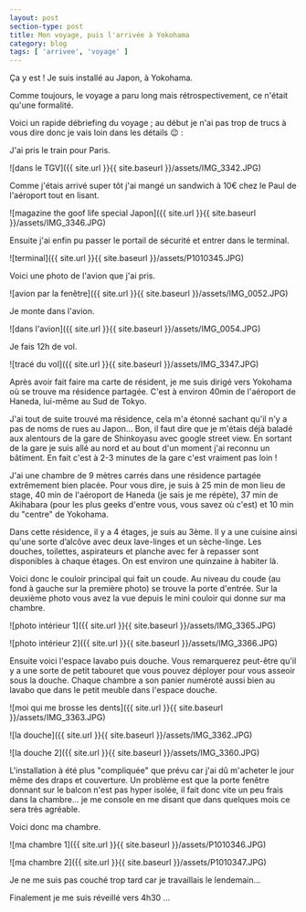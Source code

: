 ```yaml
---
layout: post
section-type: post
title: Mon voyage, puis l'arrivée à Yokohama
category: blog
tags: [ 'arrivee', 'voyage' ]
---
```


Ça y est ! Je suis installé au Japon, à Yokohama.

Comme toujours, le voyage a paru long mais rétrospectivement, ce n'était qu'une formalité.

Voici un rapide débriefing du voyage ; au début je n'ai pas trop de trucs à vous dire donc je vais loin dans les détails :wink: :

J'ai pris le train pour Paris.

![dans le TGV]({{ site.url }}{{ site.baseurl }}/assets/IMG_3342.JPG)

Comme j'étais arrivé super tôt j'ai mangé un sandwich à 10€ chez le Paul de l'aéroport tout en lisant.

![magazine the goof life special Japon]({{ site.url }}{{ site.baseurl }}/assets/IMG_3346.JPG)

Ensuite j'ai enfin pu passer le portail de sécurité et entrer dans le terminal. 

![terminal]({{ site.url }}{{ site.baseurl }}/assets/P1010345.JPG)

Voici une photo de l'avion que j'ai pris.

![avion par la fenêtre]({{ site.url }}{{  site.baseurl }}/assets/IMG_0052.JPG)

Je monte dans l'avion.

![dans l'avion]({{ site.url }}{{ site.baseurl }}/assets/IMG_0054.JPG)

Je fais 12h de vol.

![tracé du vol]({{ site.url }}{{ site.baseurl }}/assets/IMG_3347.JPG)


Après avoir fait faire ma carte de résident, je me suis dirigé vers Yokohama où se trouve ma résidence partagée. C'est à environ 40min de l'aéroport de Haneda, lui-même au Sud de Tokyo.

J'ai tout de suite trouvé ma résidence, cela m'a étonné sachant qu'il n'y a pas de noms de rues au Japon... Bon, il faut dire que je m'étais déjà baladé aux alentours de la gare de Shinkoyasu avec google street view. En sortant de la gare je suis allé au nord et au bout d'un moment j'ai reconnu un bâtiment. En fait c'est à 2-3 minutes de la gare c'est vraiment pas loin !

J'ai une chambre de 9 mètres carrés dans une résidence partagée extrêmement bien placée. Pour vous dire, je suis à 25 min de mon lieu de stage, 40 min de l'aéroport de Haneda (je sais je me répète), 37 min de Akihabara (pour les plus geeks d'entre vous, vous savez où c'est) et 10 min du "centre" de Yokohama.

Dans cette résidence, il y a 4 étages, je suis au 3ème. Il y a une cuisine ainsi qu'une sorte d’alcôve avec deux lave-linges et un sèche-linge. Les douches, toilettes, aspirateurs et planche avec fer à repasser sont disponibles à chaque étages. On est environ une quinzaine à habiter là.

Voici donc le couloir principal qui fait un coude. Au niveau du coude (au fond à gauche sur la première photo) se trouve la porte d'entrée. Sur la deuxième photo vous avez la vue depuis le mini couloir qui donne sur ma chambre.

![photo intérieur 1]({{ site.url }}{{ site.baseurl }}/assets/IMG_3365.JPG)

![photo intérieur 2]({{ site.url }}{{ site.baseurl }}/assets/IMG_3366.JPG)

Ensuite voici l'espace lavabo puis douche. Vous remarquerez peut-être qu'il y a une sorte de petit tabouret que vous pouvez déployer pour vous asseoir sous la douche. Chaque chambre a son panier numéroté aussi bien au lavabo que dans le petit meuble dans l'espace douche.

![moi qui me brosse les dents]({{ site.url }}{{ site.baseurl }}/assets/IMG_3363.JPG)

![la douche]({{ site.url }}{{ site.baseurl }}/assets/IMG_3362.JPG)

![la douche 2]({{ site.url }}{{ site.baseurl }}/assets/IMG_3360.JPG)

L'installation à été plus "compliquée" que prévu car j'ai dû m'acheter le jour même des draps et couverture. Un problème est que la porte fenêtre donnant sur le balcon n'est pas hyper isolée, il fait donc vite un peu frais dans la chambre... je me console en me disant que dans quelques mois ce sera très agréable.

Voici donc ma chambre.

![ma chambre 1]({{ site.url }}{{ site.baseurl }}/assets/P1010346.JPG)

![ma chambre 2]({{ site.url }}{{ site.baseurl }}/assets/P1010347.JPG)

Je ne me suis pas couché trop tard car je travaillais le lendemain...

Finalement je me suis réveillé vers 4h30 ...
